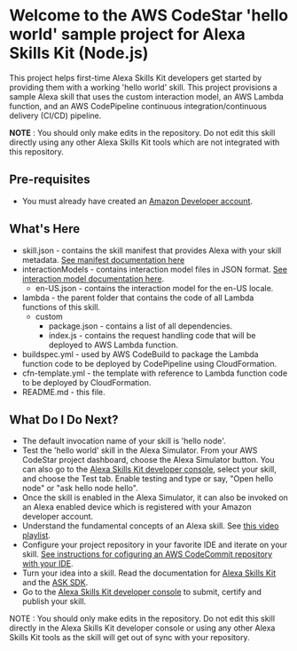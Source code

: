 Welcome to the AWS CodeStar 'hello world' sample project for  Alexa Skills Kit (Node.js)
========================================================================================

This project helps first-time Alexa Skills Kit developers get started by providing them with a working 'hello world' skill. This project provisions a sample Alexa skill that uses the custom interaction model, an AWS Lambda function, and an AWS CodePipeline continuous integration/continuous delivery (CI/CD) pipeline.

**NOTE** : You should only make edits in the repository. Do not edit this skill directly using any other Alexa Skills Kit tools which are not integrated with this repository.

Pre-requisites
--------------
* You must already have created an [Amazon Developer account](https://developer.amazon.com/).

What's Here
-----------
* skill.json - contains the skill manifest that provides Alexa with your skill metadata. [See manifest documentation here](https://developer.amazon.com/docs/smapi/skill-manifest.html)
* interactionModels - contains interaction model files in JSON format. [See interaction model documentation here](https://developer.amazon.com/docs/smapi/interaction-model-schema.html).
  * en-US.json - contains the interaction model for the en-US locale.
* lambda - the parent folder that contains the code of all Lambda functions of this skill.
  * custom
    * package.json - contains a list of all dependencies.
    * index.js - contains the request handling code that will be deployed to AWS Lambda function.
* buildspec.yml - used by AWS CodeBuild to package the Lambda function code to be deployed by CodePipeline using CloudFormation.
* cfn-template.yml - the template with reference to Lambda function code to be deployed by CloudFormation.
* README.md - this file.

What Do I Do Next?
------------------
* The default invocation name of your skill is 'hello node'.
* Test the 'hello world' skill in the Alexa Simulator. From your AWS CodeStar project dashboard, choose the Alexa Simulator button. You can also go to the [Alexa Skills Kit developer console](https://developer.amazon.com/alexa/console/ask), select your skill, and choose the Test tab. Enable testing and type or say, "Open hello node" or "ask hello node hello".
* Once the skill is enabled in the Alexa Simulator, it can also be invoked on an Alexa enabled device which is registered with your Amazon developer account.
* Understand the fundamental concepts of an Alexa skill. See [this video playlist](https://www.youtube.com/watch?v=hbH6gZoKcbM&list=PL2KJmkHeYQTMRyGDtVVhEnSGX6FRrkg6X).
* Configure your project repository in your favorite IDE and iterate on your skill. [See instructions for cofiguring an AWS CodeCommit repository with your IDE](https://docs.aws.amazon.com/codecommit/latest/userguide/setting-up-gc.html).
* Turn your idea into a skill. Read the documentation for [Alexa Skills Kit](https://developer.amazon.com/docs/quick-reference/custom-skill-quick-reference.html) and the [ASK SDK](https://developer.amazon.com/docs/quick-reference/use-sdks-quick-reference.html).
* Go to the [Alexa Skills Kit developer console](https://developer.amazon.com/alexa/console/ask) to submit, certify and publish your skill.

NOTE : You should only make edits in the repository. Do not edit this skill directly in the Alexa Skills Kit developer console or using any other Alexa Skills Kit tools as the skill will get out of sync with your repository.